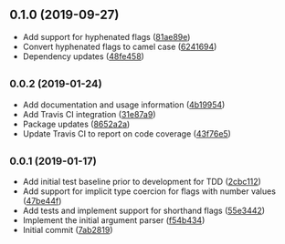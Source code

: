 ## 0.1.0 (2019-09-27)

* Add support for hyphenated flags ([81ae89e](https://github.com/JoshCrozier/minimal-cli-parser/commit/81ae89e))
* Convert hyphenated flags to camel case ([6241694](https://github.com/JoshCrozier/minimal-cli-parser/commit/6241694))
* Dependency updates ([48fe458](https://github.com/JoshCrozier/minimal-cli-parser/commit/48fe458))



## <small>0.0.2 (2019-01-24)</small>

* Add documentation and usage information ([4b19954](https://github.com/JoshCrozier/minimal-cli-parser/commit/4b19954))
* Add Travis CI integration ([31e87a9](https://github.com/JoshCrozier/minimal-cli-parser/commit/31e87a9))
* Package updates ([8652a2a](https://github.com/JoshCrozier/minimal-cli-parser/commit/8652a2a))
* Update Travis CI to report on code coverage ([43f76e5](https://github.com/JoshCrozier/minimal-cli-parser/commit/43f76e5))



## <small>0.0.1 (2019-01-17)</small>

* Add initial test baseline prior to development for TDD ([2cbc112](https://github.com/JoshCrozier/minimal-cli-parser/commit/2cbc112))
* Add support for implicit type coercion for flags with number values ([47be44f](https://github.com/JoshCrozier/minimal-cli-parser/commit/47be44f))
* Add tests and implement support for shorthand flags ([55e3442](https://github.com/JoshCrozier/minimal-cli-parser/commit/55e3442))
* Implement the initial argument parser ([f54b434](https://github.com/JoshCrozier/minimal-cli-parser/commit/f54b434))
* Initial commit ([7ab2819](https://github.com/JoshCrozier/minimal-cli-parser/commit/7ab2819))



